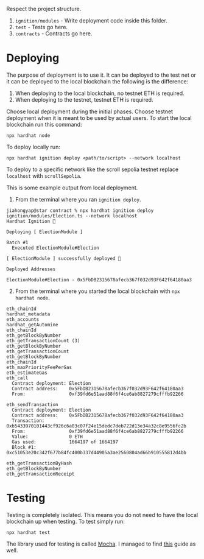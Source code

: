 Respect the project structure.

1. `ignition/modules` - Write deployment code inside this folder.
2. `test` - Tests go here.
3. `contracts` - Contracts go here.

# Deploying

The purpose of deployment is to use it. It can be deployed to the test net or it can be deployed to the local blockchain the following is the difference:

1. When deploying to the local blockchain, no testnet ETH is required.
2. When deploying to the testnet, testnet ETH is required.

Choose local deployment during the initial phases. Choose testnet deployment when it is meant to be used by actual users. To start the local blockchain run this command:

```
npx hardhat node
```

To deploy locally run:

```
npx hardhat ignition deploy <path/to/script> --network localhost
```

To deploy to a specific network like the scroll sepolia testnet replace `localhost` with `scrollSepolia`.

This is some example output from local deployment.

1. From the terminal where you ran `ignition deploy`.

```
jiahongyap@star contract % npx hardhat ignition deploy ignition/modules/Election.ts --network localhost
Hardhat Ignition 🚀

Deploying [ ElectionModule ]

Batch #1
  Executed ElectionModule#Election

[ ElectionModule ] successfully deployed 🚀

Deployed Addresses

ElectionModule#Election - 0x5FbDB2315678afecb367f032d93F642f64180aa3
```

2. From the terminal where you started the local blockchain with `npx hardhat node`.

```
eth_chainId
hardhat_metadata
eth_accounts
hardhat_getAutomine
eth_chainId
eth_getBlockByNumber
eth_getTransactionCount (3)
eth_getBlockByNumber
eth_getTransactionCount
eth_getBlockByNumber
eth_chainId
eth_maxPriorityFeePerGas
eth_estimateGas
eth_call
  Contract deployment: Election
  Contract address:    0x5FbDB2315678afecb367f032d93F642f64180aa3
  From:                0xf39fd6e51aad88f6f4ce6ab8827279cfffb92266

eth_sendTransaction
  Contract deployment: Election
  Contract address:    0x5FbDB2315678afecb367f032d93F642f64180aa3
  Transaction:         0xb5433970101443cf926c6a03c07f24e15dedc7deb722d13e34a32c8e9556fc2b
  From:                0xf39fd6e51aad88f6f4ce6ab8827279cfffb92266
  Value:               0 ETH
  Gas used:            1664197 of 1664197
  Block #1:            0xc51053e20c342f677b84fc400b337d44905a3ae2560804ad66b910555812d4bb

eth_getTransactionByHash
eth_getBlockByNumber
eth_getTransactionReceipt
```

# Testing

Testing is completely isolated. This means you do not need to have the local blockchain up when testing. To test simply run:

```
npx hardhat test
```

The library used for testing is called [Mocha](https://mochajs.org/). I managed to find [this](https://masteringjs.io/mocha) guide as well.
